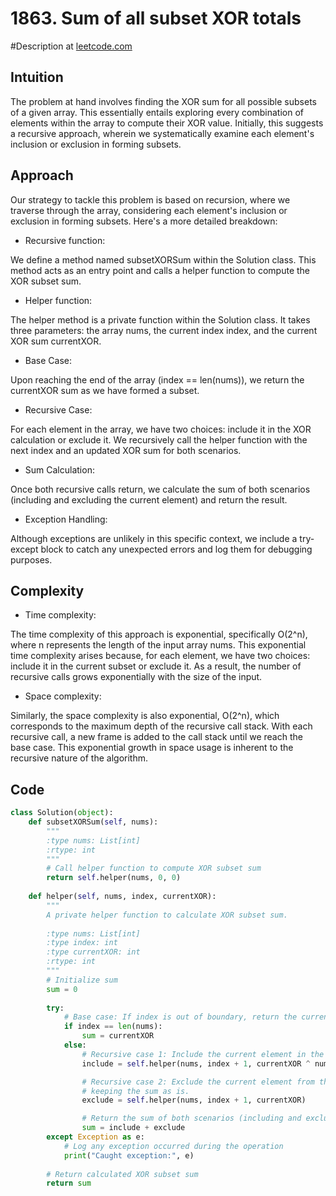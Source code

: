 # 1863. Sum of all subset XOR totals
#Description at [leetcode.com](https://leetcode.com/problems/sum-of-all-subset-xor-totals/description/)

## Intuition
The problem at hand involves finding the XOR sum for all possible subsets of a given array. This essentially entails 
exploring every combination of elements within the array to compute their XOR value. Initially, this suggests a 
recursive approach, wherein we systematically examine each element's inclusion or exclusion in forming subsets.

## Approach
Our strategy to tackle this problem is based on recursion, where we traverse through the array, considering each 
element's inclusion or exclusion in forming subsets. Here's a more detailed breakdown:

- Recursive function:

We define a method named subsetXORSum within the Solution class. This method acts as an entry point and calls a helper 
function to compute the XOR subset sum.

- Helper function:

The helper method is a private function within the Solution class. It takes three parameters: the array nums, the 
current index index, and the current XOR sum currentXOR.

- Base Case:

Upon reaching the end of the array (index == len(nums)), we return the currentXOR sum as we have formed a subset.

- Recursive Case:

For each element in the array, we have two choices: include it in the XOR calculation or exclude it. We recursively call 
the helper function with the next index and an updated XOR sum for both scenarios.

- Sum Calculation:

Once both recursive calls return, we calculate the sum of both scenarios (including and excluding the current element)
and return the result.

- Exception Handling:

Although exceptions are unlikely in this specific context, we include a try-except block to catch any unexpected errors 
and log them for debugging purposes.

## Complexity
- Time complexity:

The time complexity of this approach is exponential, specifically O(2^n), where n represents the length of the input 
array nums. This exponential time complexity arises because, for each element, we have two choices: include it in the 
current subset or exclude it. As a result, the number of recursive calls grows exponentially with the size of the input.

- Space complexity:

Similarly, the space complexity is also exponential, O(2^n), which corresponds to the maximum depth of the recursive 
call stack. With each recursive call, a new frame is added to the call stack until we reach the base case. This 
exponential growth in space usage is inherent to the recursive nature of the algorithm.

## Code
```py
class Solution(object):
    def subsetXORSum(self, nums):
        """
        :type nums: List[int]
        :rtype: int
        """
        # Call helper function to compute XOR subset sum
        return self.helper(nums, 0, 0)
    
    def helper(self, nums, index, currentXOR):
        """
        A private helper function to calculate XOR subset sum.
        
        :type nums: List[int]
        :type index: int
        :type currentXOR: int
        :rtype: int
        """
        # Initialize sum
        sum = 0
        
        try:
            # Base case: If index is out of boundary, return the current XOR
            if index == len(nums):
                sum = currentXOR
            else:
                # Recursive case 1: Include the current element in the XOR and move to the next element
                include = self.helper(nums, index + 1, currentXOR ^ nums[index])

                # Recursive case 2: Exclude the current element from the XOR. Move to the next element
                # keeping the sum as is.
                exclude = self.helper(nums, index + 1, currentXOR)

                # Return the sum of both scenarios (including and excluding the current element)
                sum = include + exclude
        except Exception as e:
            # Log any exception occurred during the operation
            print("Caught exception:", e)
        
        # Return calculated XOR subset sum
        return sum

```
